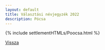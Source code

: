 ```yaml
---
layout: default
title: Választási névjegyzék 2022
description: Pócsa
---
```


{% include settlementHTMLs/Poocsa.html %}

[Vissza](../)